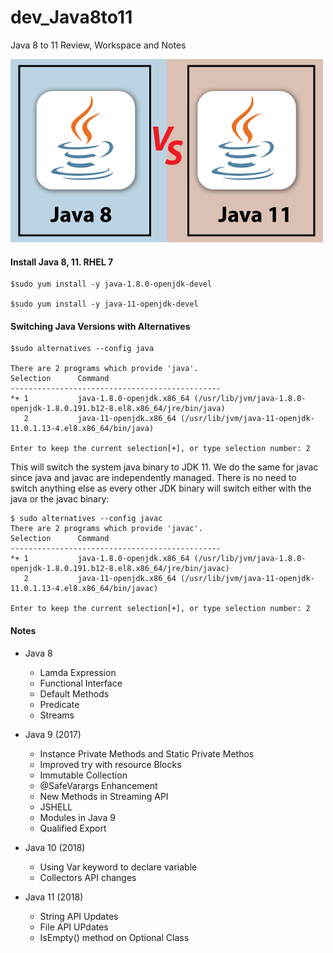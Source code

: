 # dev_Java8to11
Java 8 to 11 Review, Workspace and Notes

![Java 8 vs Java 11](https://github.com/lel99999/dev_Java8to11/blob/main/java-8-vs-java-11.png) <br/>

#### Install Java 8, 11. RHEL 7
```
$sudo yum install -y java-1.8.0-openjdk-devel 

$sudo yum install -y java-11-openjdk-devel
```

#### Switching Java Versions with Alternatives
```
$sudo alternatives --config java

There are 2 programs which provide 'java'.
Selection      Command
-----------------------------------------------
*+ 1           java-1.8.0-openjdk.x86_64 (/usr/lib/jvm/java-1.8.0-openjdk-1.8.0.191.b12-8.el8.x86_64/jre/bin/java)
   2           java-11-openjdk.x86_64 (/usr/lib/jvm/java-11-openjdk-11.0.1.13-4.el8.x86_64/bin/java)

Enter to keep the current selection[+], or type selection number: 2
```
This will switch the system java binary to JDK 11. We do the same for javac since java and javac are independently managed. There is no need to switch anything else as every other JDK binary will switch either with the java or the javac binary:
```
$ sudo alternatives --config javac
There are 2 programs which provide 'javac'.
Selection      Command
-----------------------------------------------
*+ 1           java-1.8.0-openjdk.x86_64 (/usr/lib/jvm/java-1.8.0-openjdk-1.8.0.191.b12-8.el8.x86_64/jre/bin/javac)
   2           java-11-openjdk.x86_64 (/usr/lib/jvm/java-11-openjdk-11.0.1.13-4.el8.x86_64/bin/javac)

Enter to keep the current selection[+], or type selection number: 2
```

#### Notes
- Java 8
  - Lamda Expression
  - Functional Interface
  - Default Methods
  - Predicate
  - Streams

- Java 9 (2017)
  - Instance Private Methods and Static Private Methos
  - Improved try with resource Blocks
  - Immutable Collection
  - @SafeVarargs Enhancement
  - New Methods in Streaming API
  - JSHELL
  - Modules in Java 9
  - Qualified Export

- Java 10 (2018)
  - Using Var keyword to declare variable
  - Collectors API changes

- Java 11 (2018)
  - String API Updates
  - File API UPdates
  - IsEmpty() method on Optional Class
